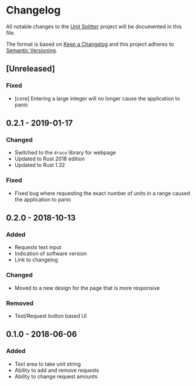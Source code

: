 # Changelog

All notable changes to the [Unit Splitter][unit-splitter] project will be documented in this file.

The format is based on [Keep a Changelog](https://keepachangelog.com/en/1.0.0/)
and this project adheres to [Semantic Versioning](https://semver.org/spec/v2.0.0.html).

## [Unreleased]
### Fixed
- [core] Entering a large integer will no longer cause the application to panic

## 0.2.1 - 2019-01-17
### Changed
- Switched to the `draco` library for webpage
- Updated to Rust 2018 edition
- Updated to Rust 1.32

### Fixed
- Fixed bug where requesting the exact number of units in a range caused the
  application to panic

## 0.2.0 - 2018-10-13
### Added
- Requests text input
- Indication of software version
- Link to changelog

### Changed
- Moved to a new design for the page that is more responsive

### Removed
- Test/Request button based UI

## 0.1.0 - 2018-06-06
### Added
- Text area to take unit string
- Ability to add and remove requests
- Ability to change request amounts


[unit-splitter]: https://utils.geemili.xyz/unit-splitter

